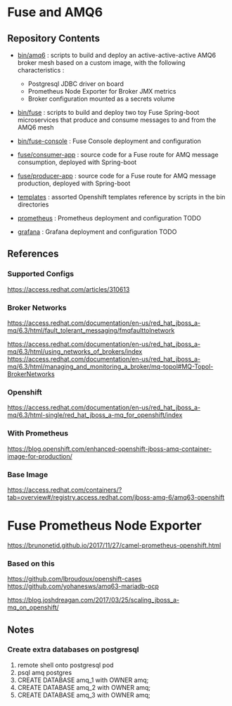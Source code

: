 # Fuse and AMQ6

## Repository Contents
   * [bin/amq6](bin/amq6) : scripts to build and deploy an active-active-active AMQ6 broker mesh based on a custom image, with the following characteristics :
      * Postgresql JDBC driver on board
      * Prometheus Node Exporter for Broker JMX metrics
      * Broker configuration mounted as a secrets volume

   * [bin/fuse](bin/fuse) : scripts to build and deploy two toy Fuse Spring-boot microservices that produce and consume messages to and from the AMQ6 mesh

   * [bin/fuse-console](bin/fuse-console) : Fuse Console deployment and configuration

   * [fuse/consumer-app](fuse/consumer-app) : source code for a Fuse route for AMQ message consumption, deployed with Spring-boot

   * [fuse/producer-app](fuse/producer-app) : source code for a Fuse route for AMQ message production, deployed with Spring-boot

   * [templates](templates) : assorted Openshift templates reference by scripts in the bin directories

   * [prometheus](prometheus) : Prometheus deployment and configuration TODO

   * [grafana](grafana) : Grafana deployment and configuration TODO



## References

### Supported Configs

https://access.redhat.com/articles/310613

### Broker Networks

https://access.redhat.com/documentation/en-us/red_hat_jboss_a-mq/6.3/html/fault_tolerant_messaging/fmqfaulttolnetwork

https://access.redhat.com/documentation/en-us/red_hat_jboss_a-mq/6.3/html/using_networks_of_brokers/index
https://access.redhat.com/documentation/en-us/red_hat_jboss_a-mq/6.3/html/managing_and_monitoring_a_broker/mq-topol#MQ-Topol-BrokerNetworks

### Openshift

https://access.redhat.com/documentation/en-us/red_hat_jboss_a-mq/6.3/html-single/red_hat_jboss_a-mq_for_openshift/index

### With Prometheus

https://blog.openshift.com/enhanced-openshift-jboss-amq-container-image-for-production/

### Base Image

https://access.redhat.com/containers/?tab=overview#/registry.access.redhat.com/jboss-amq-6/amq63-openshift

# Fuse Prometheus Node Exporter

https://brunonetid.github.io/2017/11/27/camel-prometheus-openshift.html

### Based on this

https://github.com/lbroudoux/openshift-cases
https://github.com/yohanesws/amq63-mariadb-ocp

https://blog.joshdreagan.com/2017/03/25/scaling_jboss_a-mq_on_openshift/

## Notes

### Create extra databases on postgresql

1. remote shell onto postgresql pod
2. psql amq postgres
3. CREATE DATABASE amq_1 with OWNER amq;
3. CREATE DATABASE amq_2 with OWNER amq;
3. CREATE DATABASE amq_3 with OWNER amq;

